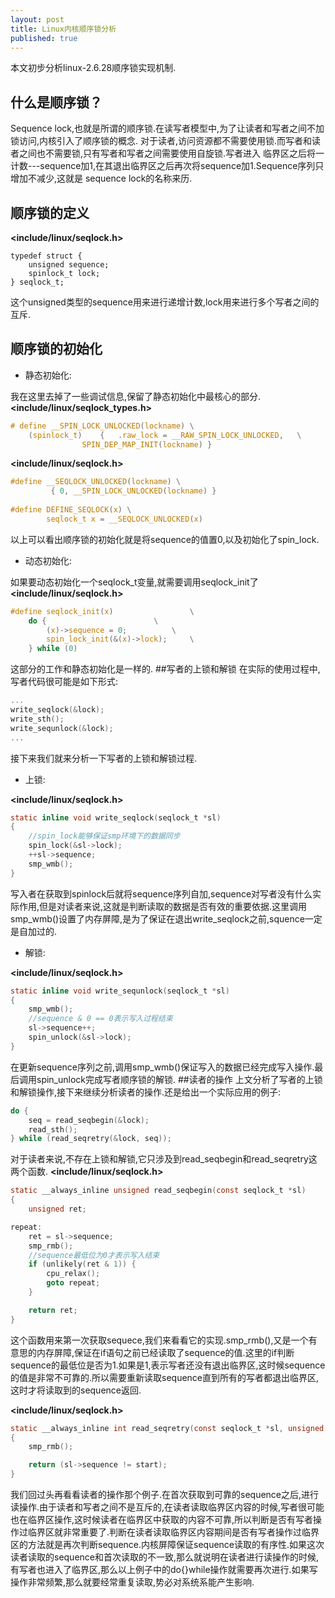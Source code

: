 ```yaml
---
layout: post
title: Linux内核顺序锁分析
published: true
---
```


本文初步分析linux-2.6.28顺序锁实现机制.
## 什么是顺序锁？
Sequence lock,也就是所谓的顺序锁.在读写者模型中,为了让读者和写者之间不加锁访问,内核引入了顺序锁的概念.
对于读者,访问资源都不需要使用锁.而写者和读者之间也不需要锁,只有写者和写者之间需要使用自旋锁.写者进入
临界区之后将一计数---sequence加1,在其退出临界区之后再次将sequence加1.Sequence序列只增加不减少,这就是
sequence lock的名称来历.
## 顺序锁的定义
**\<include/linux/seqlock.h>**

    typedef struct {
        unsigned sequence;
        spinlock_t lock;
    } seqlock_t;
这个unsigned类型的sequence用来进行递增计数,lock用来进行多个写者之间的互斥.
## 顺序锁的初始化
- 静态初始化:

我在这里去掉了一些调试信息,保留了静态初始化中最核心的部分.
**\<include/linux/seqlock_types.h>**

```c    
# define __SPIN_LOCK_UNLOCKED(lockname) \
	(spinlock_t)	{	.raw_lock = __RAW_SPIN_LOCK_UNLOCKED,	\
				SPIN_DEP_MAP_INIT(lockname) }
```

**\<include/linux/seqlock.h>**

```c    
#define __SEQLOCK_UNLOCKED(lockname) \
		 { 0, __SPIN_LOCK_UNLOCKED(lockname) }
         
#define DEFINE_SEQLOCK(x) \
		seqlock_t x = __SEQLOCK_UNLOCKED(x)
```
以上可以看出顺序锁的初始化就是将sequence的值置0,以及初始化了spin_lock.

- 动态初始化:

如果要动态初始化一个seqlock\_t变量,就需要调用seqlock_init了
**\<include/linux/seqlock.h>**

```c
#define seqlock_init(x)					\
	do {						\
		(x)->sequence = 0;			\
		spin_lock_init(&(x)->lock);		\
	} while (0)
```
这部分的工作和静态初始化是一样的.
##写者的上锁和解锁
在实际的使用过程中,写者代码很可能是如下形式:

```c
...
write_seqlock(&lock);
write_sth();
write_sequnlock(&lock);
...
```
接下来我们就来分析一下写者的上锁和解锁过程.

- 上锁:

**\<include/linux/seqlock.h>**

```c
static inline void write_seqlock(seqlock_t *sl)
{
	//spin_lock能够保证smp环境下的数据同步
	spin_lock(&sl->lock);
	++sl->sequence;
	smp_wmb();
}
```
写入者在获取到spinlock后就将sequence序列自加,sequence对写者没有什么实际作用,但是对读者来说,这就是判断读取的数据是否有效的重要依据.这里调用smp\_wmb()设置了内存屏障,是为了保证在退出write_seqlock之前,squence一定是自加过的.

- 解锁:

**\<include/linux/seqlock.h>**

```c
static inline void write_sequnlock(seqlock_t *sl)
{
	smp_wmb();
	//sequence & 0 == 0表示写入过程结束
	sl->sequence++;
	spin_unlock(&sl->lock);
}
```
在更新sequence序列之前,调用smp\_wmb()保证写入的数据已经完成写入操作.最后调用spin_unlock完成写者顺序锁的解锁.
##读者的操作
上文分析了写者的上锁和解锁操作,接下来继续分析读者的操作.还是给出一个实际应用的例子:

```c
do {
	seq = read_seqbegin(&lock);
    read_sth();
} while (read_seqretry(&lock, seq));
```
对于读者来说,不存在上锁和解锁,它只涉及到read\_seqbegin和read\_seqretry这两个函数.
**\<include/linux/seqlock.h>**

```c
static __always_inline unsigned read_seqbegin(const seqlock_t *sl)
{
	unsigned ret;

repeat:
	ret = sl->sequence;
	smp_rmb();
	//sequence最低位为0才表示写入结束
	if (unlikely(ret & 1)) {
		cpu_relax();
		goto repeat;
	}

	return ret;
}
```
这个函数用来第一次获取sequece,我们来看看它的实现.smp_rmb(),又是一个有意思的内存屏障,保证在if语句之前已经读取了sequence的值.这里的if判断sequence的最低位是否为1.如果是1,表示写者还没有退出临界区,这时候sequence的值是非常不可靠的.所以需要重新读取sequence直到所有的写者都退出临界区,这时才将读取到的sequence返回.

**\<include/linux/seqlock.h>**

```c
static __always_inline int read_seqretry(const seqlock_t *sl, unsigned start)
{
	smp_rmb();

	return (sl->sequence != start);
}
```
我们回过头再看看读者的操作那个例子.在首次获取到可靠的sequence之后,进行读操作.由于读者和写者之间不是互斥的,在读者读取临界区内容的时候,写者很可能也在临界区操作,这时候读者在临界区中获取的内容不可靠,所以判断是否有写者操作过临界区就非常重要了.判断在读者读取临界区内容期间是否有写者操作过临界区的方法就是再次判断sequence.内核屏障保证sequence读取的有序性.如果这次读者读取的sequence和首次读取的不一致,那么就说明在读者进行读操作的时候,有写者也进入了临界区,那么以上例子中的do{}while操作就需要再次进行.如果写操作非常频繁,那么就要经常重复读取,势必对系统系能产生影响.
